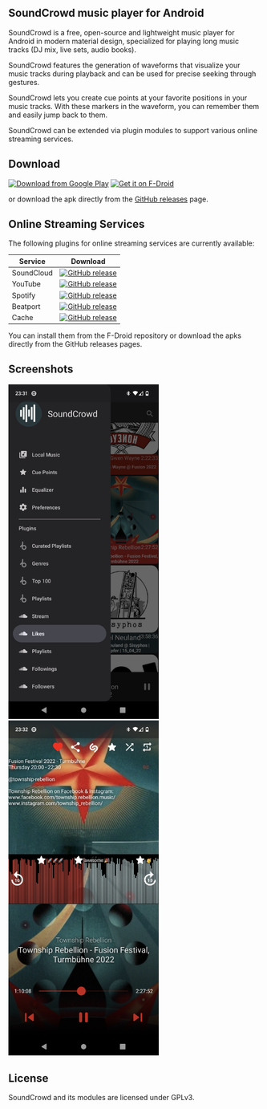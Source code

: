 ## SoundCrowd music player for Android

SoundCrowd is a free, open-source and lightweight music player for Android in modern material design, specialized for playing long music tracks (DJ mix, live sets, audio books).

SoundCrowd features the generation of waveforms that visualize your music tracks during playback and can be used for precise seeking through gestures.

SoundCrowd lets you create cue points at your favorite positions in your music tracks. With these markers in the waveform, you can remember them and easily jump back to them.

SoundCrowd can be extended via plugin modules to support various online streaming services.

## Download

[<img src="https://play.google.com/intl/en_us/badges/images/generic/en_badge_web_generic.png"
      alt="Download from Google Play"
      height="80">](https://play.google.com/store/apps/details?id=com.tiefensuche.soundcrowd)
[<img src="https://f-droid.org/badge/get-it-on.png"
      alt="Get it on F-Droid"
      height="80">](https://soundcrowd.github.io/fdroid/repo)

or download the apk directly from the [GitHub releases](https://github.com/soundcrowd/soundcrowd/releases) page.

## Online Streaming Services

The following plugins for online streaming services are currently available:

| Service    | Download                                                                                                                                                                    |
|------------|-----------------------------------------------------------------------------------------------------------------------------------------------------------------------------|
| SoundCloud | [![GitHub release](https://img.shields.io/github/release/soundcrowd/soundcrowd-plugin-soundcloud.svg)](https://github.com/soundcrowd/soundcrowd-plugin-soundcloud/releases) |
| YouTube    | [![GitHub release](https://img.shields.io/github/release/soundcrowd/soundcrowd-plugin-youtube.svg)](https://github.com/soundcrowd/soundcrowd-plugin-youtube/releases)       |
| Spotify    | [![GitHub release](https://img.shields.io/github/release/soundcrowd/soundcrowd-plugin-spotify.svg)](https://github.com/soundcrowd/soundcrowd-plugin-spotify/releases)       |
| Beatport   | [![GitHub release](https://img.shields.io/github/release/soundcrowd/soundcrowd-plugin-beatport.svg)](https://github.com/soundcrowd/soundcrowd-plugin-beatport/releases)     |
| Cache      | [![GitHub release](https://img.shields.io/github/release/soundcrowd/soundcrowd-plugin-cache.svg)](https://github.com/soundcrowd/soundcrowd-plugin-cache/releases)           |

You can install them from the F-Droid repository or download the apks directly from the GitHub releases pages.

## Screenshots

<img src="images/screenshot-browser.png" width="300"/> <img src="images/screenshot-player.png" width="300"/>

## License

SoundCrowd and its modules are licensed under GPLv3.
